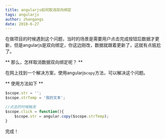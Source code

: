 ```yaml
---
title: angularjs如何取消双向绑定
tags: angularjs
author: zhangangs
date: 2018-6-27
---
```


在做项目的时候遇到这个问题，当时的场景是需要用户点击完成按钮后数据才更新，但是angularjs是双向绑定，你这边刚改，数据就跟着更新了，这就有点尴尬了。

** 那么，怎样取消数据双向绑定呢？ **

在网上找到一个解决方案，使用angularjs`copy`方法，可以解决这个问题。

** 使用方法如下 **
``` js
$scope.str = '';
$scope.strTemp = '我的文本';

//点击的时候触发
$scope.click = function(){
    $scope.str = angular.copy($scope.strTemp);
}

```

完成！






